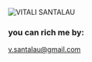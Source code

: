 ![VITALI SANTALAU](https://user-images.githubusercontent.com/48533255/131414472-1806bf17-5421-4da8-b494-ef68243296f4.gif)
 ### you can rich me by:
 
<v.santalau@gmail.com>




